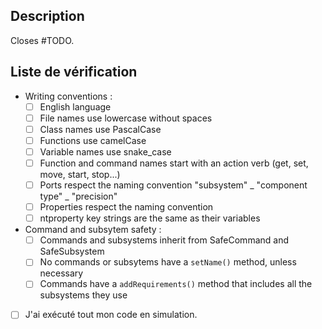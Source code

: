 Description
-----------
<!--- Fais un résumé de ce que tu as ajouté. -->
Closes #TODO. 

Liste de vérification
---------------------
<!-- Entre les [ ], remplace l'espace par un x lorsque c'est fait. -->
- Writing conventions :
    - [ ] English language
    - [ ] File names use lowercase without spaces
    - [ ] Class names use PascalCase
    - [ ] Functions use camelCase
    - [ ] Variable names use snake_case
    - [ ] Function and command names start with an action verb (get, set, move, start, stop...)
    - [ ] Ports respect the naming convention "subsystem" _ "component type" _ "precision"
    - [ ] Properties respect the naming convention
    - [ ] ntproperty key strings are the same as their variables
- Command and subsytem safety :
    - [ ] Commands and subsystems inherit from SafeCommand and SafeSubsystem
    - [ ] No commands or subsytems have a `setName()` method, unless necessary
    - [ ] Commands have a `addRequirements()` method that includes all the subsystems they use
- [ ] J'ai exécuté tout mon code en simulation.
